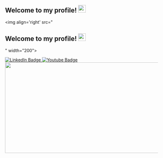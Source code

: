 
<h2> Welcome to my profile! <img src="https://c.tenor.com/ZY20qdo9d5wAAAAC/kitten-cute.gif" width="25"></h2>

<img align='right' src="<h2> Welcome to my profile! <img src="https://c.tenor.com/ZY20qdo9d5wAAAAC/kitten-cute.gif" width="25"></h2>" width="200">

<div id="badges">
  <a href="your-linkedin-URL">
    <img src="https://img.shields.io/badge/LinkedIn-blue?style=for-the-badge&logo=linkedin&logoColor=white" alt="LinkedIn Badge"/>
  </a>
  <a href="https://www.youtube.com/channel/UC7nRe6XDdfuKDpbxkc4qlcA">
    <img src="https://img.shields.io/badge/YouTube-red?style=for-the-badge&logo=youtube&logoColor=white" alt="Youtube Badge"/>
  </a>
</div>

<img src="https://komarev.com/ghpvc/?username=your-srcgod&style=flat-square&color=blue" alt=""/>
  
  
  <div align="center">
  <img src="https://i.gifer.com/2GU.gif" width="600" height="300"/>
</div>
